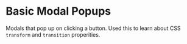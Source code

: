 # Basic Modal Popups
Modals that pop up on clicking a button. Used this to learn about CSS `transform` and `transition` properities.
